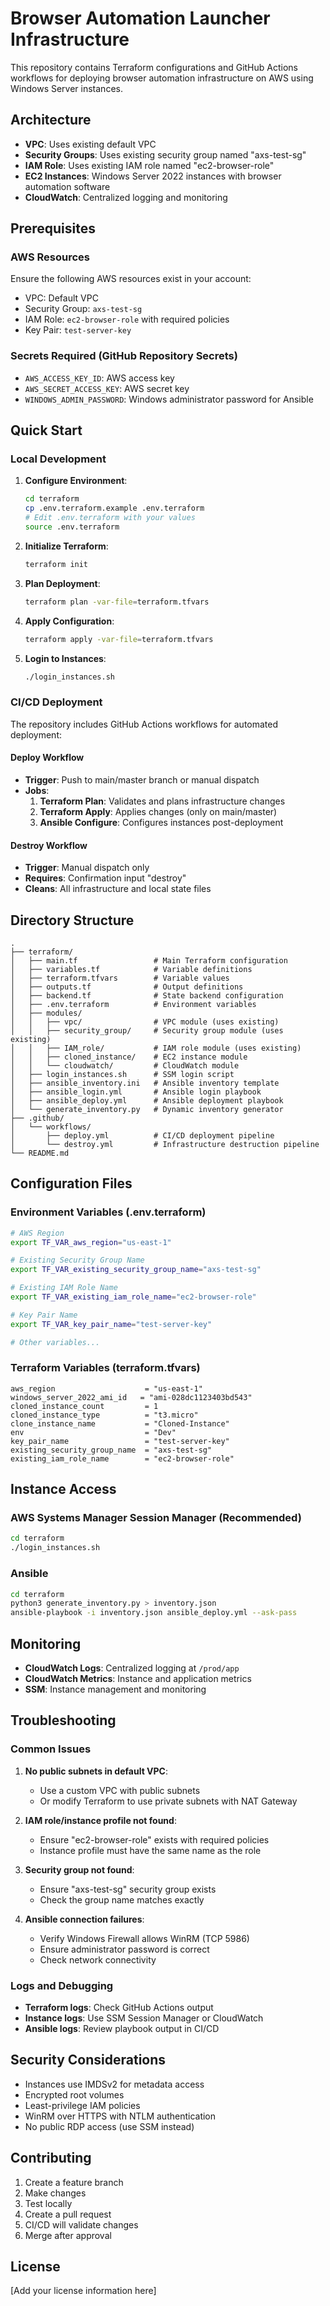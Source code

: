 # Browser Automation Launcher Infrastructure

This repository contains Terraform configurations and GitHub Actions workflows for deploying browser automation infrastructure on AWS using Windows Server instances.

## Architecture

- **VPC**: Uses existing default VPC
- **Security Groups**: Uses existing security group named "axs-test-sg"
- **IAM Role**: Uses existing IAM role named "ec2-browser-role"
- **EC2 Instances**: Windows Server 2022 instances with browser automation software
- **CloudWatch**: Centralized logging and monitoring

## Prerequisites

### AWS Resources
Ensure the following AWS resources exist in your account:
- VPC: Default VPC
- Security Group: `axs-test-sg`
- IAM Role: `ec2-browser-role` with required policies
- Key Pair: `test-server-key`

### Secrets Required (GitHub Repository Secrets)
- `AWS_ACCESS_KEY_ID`: AWS access key
- `AWS_SECRET_ACCESS_KEY`: AWS secret key
- `WINDOWS_ADMIN_PASSWORD`: Windows administrator password for Ansible

## Quick Start

### Local Development

1. **Configure Environment**:
   ```bash
   cd terraform
   cp .env.terraform.example .env.terraform
   # Edit .env.terraform with your values
   source .env.terraform
   ```

2. **Initialize Terraform**:
   ```bash
   terraform init
   ```

3. **Plan Deployment**:
   ```bash
   terraform plan -var-file=terraform.tfvars
   ```

4. **Apply Configuration**:
   ```bash
   terraform apply -var-file=terraform.tfvars
   ```

5. **Login to Instances**:
   ```bash
   ./login_instances.sh
   ```

### CI/CD Deployment

The repository includes GitHub Actions workflows for automated deployment:

#### Deploy Workflow
- **Trigger**: Push to main/master branch or manual dispatch
- **Jobs**:
  1. **Terraform Plan**: Validates and plans infrastructure changes
  2. **Terraform Apply**: Applies changes (only on main/master)
  3. **Ansible Configure**: Configures instances post-deployment

#### Destroy Workflow
- **Trigger**: Manual dispatch only
- **Requires**: Confirmation input "destroy"
- **Cleans**: All infrastructure and local state files

## Directory Structure

```
.
├── terraform/
│   ├── main.tf                 # Main Terraform configuration
│   ├── variables.tf            # Variable definitions
│   ├── terraform.tfvars        # Variable values
│   ├── outputs.tf              # Output definitions
│   ├── backend.tf              # State backend configuration
│   ├── .env.terraform          # Environment variables
│   ├── modules/
│   │   ├── vpc/                # VPC module (uses existing)
│   │   ├── security_group/     # Security group module (uses existing)
│   │   ├── IAM_role/           # IAM role module (uses existing)
│   │   ├── cloned_instance/    # EC2 instance module
│   │   └── cloudwatch/         # CloudWatch module
│   ├── login_instances.sh      # SSM login script
│   ├── ansible_inventory.ini   # Ansible inventory template
│   ├── ansible_login.yml       # Ansible login playbook
│   ├── ansible_deploy.yml      # Ansible deployment playbook
│   └── generate_inventory.py   # Dynamic inventory generator
├── .github/
│   └── workflows/
│       ├── deploy.yml          # CI/CD deployment pipeline
│       └── destroy.yml         # Infrastructure destruction pipeline
└── README.md
```

## Configuration Files

### Environment Variables (.env.terraform)
```bash
# AWS Region
export TF_VAR_aws_region="us-east-1"

# Existing Security Group Name
export TF_VAR_existing_security_group_name="axs-test-sg"

# Existing IAM Role Name
export TF_VAR_existing_iam_role_name="ec2-browser-role"

# Key Pair Name
export TF_VAR_key_pair_name="test-server-key"

# Other variables...
```

### Terraform Variables (terraform.tfvars)
```hcl
aws_region                    = "us-east-1"
windows_server_2022_ami_id   = "ami-028dc1123403bd543"
cloned_instance_count         = 1
cloned_instance_type          = "t3.micro"
clone_instance_name           = "Cloned-Instance"
env                           = "Dev"
key_pair_name                 = "test-server-key"
existing_security_group_name  = "axs-test-sg"
existing_iam_role_name        = "ec2-browser-role"
```

## Instance Access

### AWS Systems Manager Session Manager (Recommended)
```bash
cd terraform
./login_instances.sh
```

### Ansible
```bash
cd terraform
python3 generate_inventory.py > inventory.json
ansible-playbook -i inventory.json ansible_deploy.yml --ask-pass
```

## Monitoring

- **CloudWatch Logs**: Centralized logging at `/prod/app`
- **CloudWatch Metrics**: Instance and application metrics
- **SSM**: Instance management and monitoring

## Troubleshooting

### Common Issues

1. **No public subnets in default VPC**:
   - Use a custom VPC with public subnets
   - Or modify Terraform to use private subnets with NAT Gateway

2. **IAM role/instance profile not found**:
   - Ensure "ec2-browser-role" exists with required policies
   - Instance profile must have the same name as the role

3. **Security group not found**:
   - Ensure "axs-test-sg" security group exists
   - Check the group name matches exactly

4. **Ansible connection failures**:
   - Verify Windows Firewall allows WinRM (TCP 5986)
   - Ensure administrator password is correct
   - Check network connectivity

### Logs and Debugging

- **Terraform logs**: Check GitHub Actions output
- **Instance logs**: Use SSM Session Manager or CloudWatch
- **Ansible logs**: Review playbook output in CI/CD

## Security Considerations

- Instances use IMDSv2 for metadata access
- Encrypted root volumes
- Least-privilege IAM policies
- WinRM over HTTPS with NTLM authentication
- No public RDP access (use SSM instead)

## Contributing

1. Create a feature branch
2. Make changes
3. Test locally
4. Create a pull request
5. CI/CD will validate changes
6. Merge after approval

## License

[Add your license information here]

